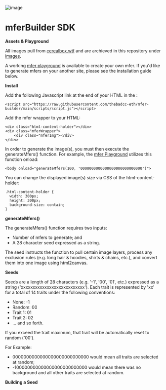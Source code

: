 ![image](https://github.com/thebadcc-eth/mfer-builder/blob/main/images/mferBanner.PNG?raw=true)

# mferBuilder SDK

**Assets & Playground**

All images pull from [cerealbox.wtf](https://www.cerealbox.wtf/traits) and are archieved in this repository under [images](https://github.com/thebadcc-eth/mfer-builder/tree/main/images).

A working [mfer playground](https://thebadcc-eth.github.io/mfer-builder/) is available to create your own mfer. If you'd like to generate mfers on your another site, please see the installation guide below.

**Install**

Add the following Javascript link at the end of your HTML in the <body>:

```
<script src="https://raw.githubusercontent.com/thebadcc-eth/mfer-builder/main/scripts/script.js"></script>
```

Add the mfer wrapper to your HTML:

```
<div class="html-content-holder"></div>
<div class="mferWrapper">
    <div class="mferImg"></div>
</div>
```

In order to generate the image(s), you must then execute the generateMfers() function. For example, the [mfer Playground](https://thebadcc-eth.github.io/mfer-builder/) utilizes this function onload:
```
<body onload="generateMfers(100, '0000000000000000000000000000')">
```

You can change the displayed image(s) size via CSS of the html-content-holder:
```
.html-content-holder {
  width: 300px;
  height: 300px;
  background-size: contain; 
}
```

**generateMfers()**    
 
The generateMfers() function requires two inputs:
* Number of mfers to generate; and 
* A 28 character seed expressed as a string.

The seed instructs the function to pull certain image layers, process any exclusion rules (e.g. long hair & hoodies, shirts & chains, etc.), and convert them into one image using html2canvas.
    
**Seeds**

Seeds are a length of 28 characters (e.g. '-1', '00', '01', etc.) expressed as a string ('xxxxxxxxxxxxxxxxxxxxxxxxxxx'). Each trait is represented by 'xx' for a total of 14 traits under the following conventions:

* None: -1
* Random: 00
* Trait 1: 01
* Trait 2: 02
* ... and so forth.

If you exceed the trait maximum, that trait will be automatically reset to random ('00').

For Example:

* 0000000000000000000000000000 would mean all traits are selected at random;
* -100000000000000000000000000 would mean there was no background and all other traits are selected at random.

**Building a Seed**


